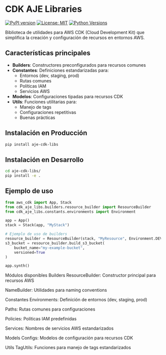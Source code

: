 # CDK AJE Libraries

[![PyPI version](https://badge.fury.io/py/cdk-aje-libs.svg)](https://badge.fury.io/py/cdk-aje-libs)
[![License: MIT](https://img.shields.io/badge/License-MIT-yellow.svg)](https://opensource.org/licenses/MIT)
[![Python Versions](https://img.shields.io/pypi/pyversions/cdk-aje-libs)](https://pypi.org/project/cdk-aje-libs/)

Biblioteca de utilidades para AWS CDK (Cloud Development Kit) que simplifica la creación y configuración de recursos en entornos AWS.

## Características principales

- **Builders**: Constructores preconfigurados para recursos comunes
- **Constantes**: Definiciones estandarizadas para:
  - Entornos (dev, staging, prod)
  - Rutas comunes
  - Políticas IAM
  - Servicios AWS
- **Modelos**: Configuraciones tipadas para recursos CDK
- **Utils**: Funciones utilitarias para:
  - Manejo de tags
  - Configuraciones repetitivas
  - Buenas prácticas

## Instalación en Producción

```bash
pip install aje-cdk-libs
```

## Instalación en Desarrollo
```bash
cd aje-cdk-libs/
pip install -e .
```

## Ejemplo de uso

```python
from aws_cdk import App, Stack
from cdk_aje_libs.builders.resource_builder import ResourceBuilder
from cdk_aje_libs.constants.environments import Environment

app = App()
stack = Stack(app, "MyStack")

# Ejemplo de uso de builders
resource_builder = ResourceBuilder(stack, "MyResource", Environment.DEV)
s3_bucket = resource_builder.build_s3_bucket(
    bucket_name="my-example-bucket",
    versioned=True
)

app.synth()
```

Módulos disponibles
Builders
ResourceBuilder: Constructor principal para recursos AWS

NameBuilder: Utilidades para naming conventions

Constantes
Environments: Definición de entornos (dev, staging, prod)

Paths: Rutas comunes para configuraciones

Policies: Políticas IAM predefinidas

Services: Nombres de servicios AWS estandarizados

Models
Configs: Modelos de configuración para recursos CDK

Utils
TagUtils: Funciones para manejo de tags estandarizados
